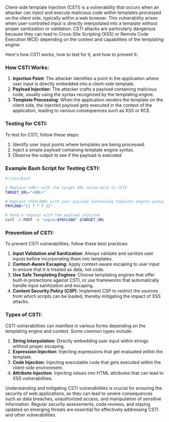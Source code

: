 Client-side template Injection (CSTI) is a vulnerability that occurs when an attacker can inject and execute malicious code within templates processed on the client side, typically within a web browser. This vulnerability arises when user-controlled input is directly interpolated into a template without proper sanitization or validation. CSTI attacks are particularly dangerous because they can lead to Cross-Site Scripting (XSS) or Remote Code Execution (RCE) depending on the context and capabilities of the templating engine.

Here's how CSTI works, how to test for it, and how to prevent it:

### How CSTI Works:
1. **Injection Point**: The attacker identifies a point in the application where user input is directly embedded into a client-side template.
2. **Payload Injection**: The attacker crafts a payload containing malicious code, usually using the syntax recognized by the templating engine.
3. **Template Processing**: When the application renders the template on the client side, the injected payload gets executed in the context of the application, leading to various consequences such as XSS or RCE.

### Testing for CSTI:
To test for CSTI, follow these steps:

1. Identify user input points where templates are being processed.
2. Inject a simple payload containing template engine syntax.
3. Observe the output to see if the payload is executed.

### Example Bash Script for Testing CSTI:
```bash
#!/bin/bash

# Replace <URL> with the target URL vulnerable to CSTI
TARGET_URL="<URL>"

# Replace <PAYLOAD> with your payload containing template engine syntax
PAYLOAD="{{ 7 * 7 }}"

# Send a request with the payload injected
curl -X POST -d "input=$PAYLOAD" $TARGET_URL
```

### Prevention of CSTI:
To prevent CSTI vulnerabilities, follow these best practices:

1. **Input Validation and Sanitization**: Always validate and sanitize user inputs before incorporating them into templates.
2. **Context-Aware Escaping**: Apply context-aware escaping to user input to ensure that it is treated as data, not code.
3. **Use Safe Templating Engines**: Choose templating engines that offer built-in protections against CSTI, or use frameworks that automatically handle input sanitization and escaping.
4. **Content Security Policy (CSP)**: Implement CSP to restrict the sources from which scripts can be loaded, thereby mitigating the impact of XSS attacks.

### Types of CSTI:
CSTI vulnerabilities can manifest in various forms depending on the templating engine and context. Some common types include:

1. **String Interpolation**: Directly embedding user input within strings without proper escaping.
2. **Expression Injection**: Injecting expressions that get evaluated within the template.
3. **Code Injection**: Injecting executable code that gets executed within the client-side environment.
4. **Attribute Injection**: Injecting values into HTML attributes that can lead to XSS vulnerabilities.

Understanding and mitigating CSTI vulnerabilities is crucial for ensuring the security of web applications, as they can lead to severe consequences such as data breaches, unauthorized access, and manipulation of sensitive information. Regular security assessments, code reviews, and staying updated on emerging threats are essential for effectively addressing CSTI and other vulnerabilities.
